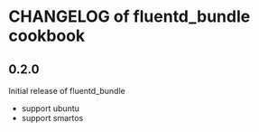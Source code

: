 # CHANGELOG of fluentd_bundle cookbook


## 0.2.0

Initial release of fluentd_bundle

- support ubuntu
- support smartos
